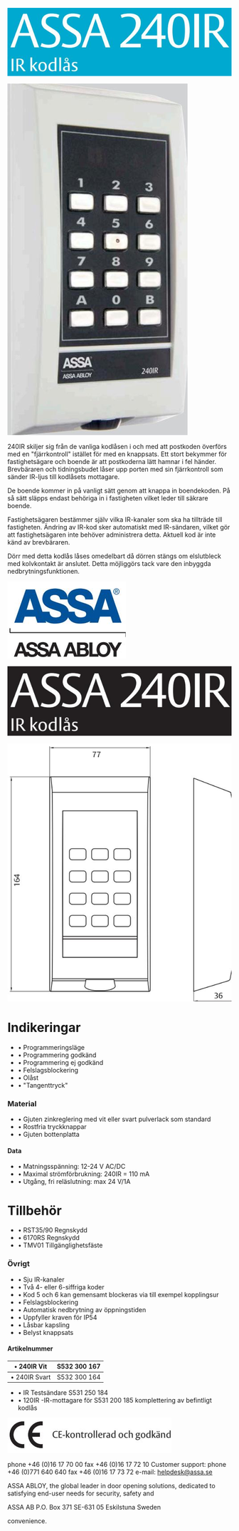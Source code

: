 ![](_page_0_Picture_0.jpeg)

![](_page_0_Picture_1.jpeg)

240IR skiljer sig från de vanliga kodlåsen i och med att postkoden överförs med en "fjärrkontroll" istället för med en knappsats. Ett stort bekymmer för fastighetsägare och boende är att postkoderna lätt hamnar i fel händer. Brevbäraren och tidningsbudet låser upp porten med sin fjärrkontroll som sänder IR-ljus till kodlåsets mottagare.

De boende kommer in på vanligt sätt genom att knappa in boendekoden. På så sätt släpps endast behöriga in i fastigheten vilket leder till säkrare boende.

Fastighetsägaren bestämmer själv vilka IR-kanaler som ska ha tillträde till fastigheten. Ändring av IR-kod sker automatiskt med IR-sändaren, vilket gör att fastighetsägaren inte behöver administrera detta. Aktuell kod är inte känd av brevbäraren.

Dörr med detta kodlås låses omedelbart då dörren stängs om elslutbleck med kolvkontakt är anslutet. Detta möjliggörs tack vare den inbyggda nedbrytningsfunktionen.

![](_page_0_Picture_6.jpeg)

![](_page_1_Picture_0.jpeg)

![](_page_1_Figure_1.jpeg)

# **Indikeringar**

- • Programmeringsläge
- • Programmering godkänd
- • Programmering ej godkänd
- • Felslagsblockering
- • Olåst
- • "Tangenttryck"

### **Material**

- • Gjuten zinkreglering med vit eller svart pulverlack som standard
- • Rostfria tryckknappar
- • Gjuten bottenplatta

#### **Data**

- • Matningsspänning: 12-24 V AC/DC
- • Maximal strömförbrukning: 240IR = 110 mA
- • Utgång, fri reläslutning: max 24 V/1A

# **Tillbehör**

- • RST35/90 Regnskydd
- • 6170RS Regnskydd
- • TMV01 Tillgänglighetsfäste

### **Övrigt**

- • Sju IR-kanaler
- • Två 4- eller 6-siffriga koder
- • Kod 5 och 6 kan gemensamt blockeras via till exempel kopplingsur
- • Felslagsblockering
- • Automatisk nedbrytning av öppningstiden
- • Uppfyller kraven för IP54
- • Låsbar kapsling
- • Belyst knappsats

#### **Artikelnummer**

| •	 240IR Vit   | S532 300 167 |
|----------------|--------------|
| •	 240IR Svart | S532 300 164 |

- • IR Testsändare S531 250 184
- • 120IR -IR-mottagare för S531 200 185 komplettering av befintligt kodlås

![](_page_1_Picture_34.jpeg)

phone +46 (0)16 17 70 00 fax +46 (0)16 17 72 10 Customer support: phone +46 (0)771 640 640 fax +46 (0)16 17 73 72 e-mail: helpdesk@assa.se

ASSA ABLOY, the global leader in door opening solutions, dedicated to satisfying end-user needs for security, safety and

ASSA AB P.O. Box 371 SE-631 05 Eskilstuna Sweden

convenience.